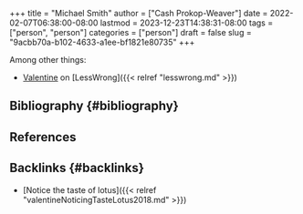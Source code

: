 +++
title = "Michael Smith"
author = ["Cash Prokop-Weaver"]
date = 2022-02-07T06:38:00-08:00
lastmod = 2023-12-23T14:38:31-08:00
tags = ["person", "person"]
categories = ["person"]
draft = false
slug = "9acbb70a-b102-4633-a1ee-bf1821e80735"
+++

Among other things:

-   [Valentine](https://www.lesswrong.com/users/valentine) on [LessWrong]({{< relref "lesswrong.md" >}})


## Bibliography {#bibliography}

## References

<style>.csl-entry{text-indent: -1.5em; margin-left: 1.5em;}</style><div class="csl-bib-body">
</div>



## Backlinks {#backlinks}

-   [Notice the taste of lotus]({{< relref "valentineNoticingTasteLotus2018.md" >}})
